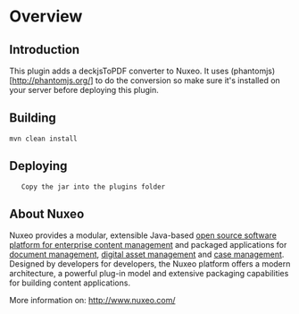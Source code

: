 
# Overview

## Introduction

This plugin adds a deckjsToPDF converter to Nuxeo. It uses (phantomjs)[http://phantomjs.org/] to do the conversion so make sure it's installed on your server before deploying this plugin.

## Building

	mvn clean install

## Deploying

       Copy the jar into the plugins folder

## About Nuxeo

Nuxeo provides a modular, extensible Java-based [open source software platform for enterprise content management](http://www.nuxeo.com/en/products/ep) and packaged applications for [document management](http://www.nuxeo.com/en/products/document-management), [digital asset management](http://www.nuxeo.com/en/products/dam) and [case management](http://www.nuxeo.com/en/products/case-management). Designed by developers for developers, the Nuxeo platform offers a modern architecture, a powerful plug-in model and extensive packaging capabilities for building content applications.

More information on: <http://www.nuxeo.com/>


	


